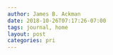 ```yaml
---
author: James B. Ackman  
date: 2018-10-26T07:17:26-07:00  
tags: journal, home  
layout: post  
categories: pri  
---
```



